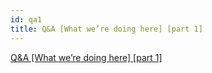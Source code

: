```yaml
---
id: qa1
title: Q&A [What we’re doing here] [part 1]
---
```


[Q&A [What we’re doing here] [part 1]](https://medium.com/groceristar/q-a-what-were-doing-here-part-1-f4917fd2adfb)
